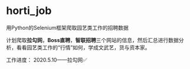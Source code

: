 # horti_job
用Python的Selenium框架爬取园艺类工作的招聘数据

计划爬取**拉勾网**，**Boss直聘**，**智联招聘**三个网站的信息，然后汇总进行数据分析，看看园艺类工作的“行情”如何，学成文武艺，货与资本家。

工作进度：
2020.5.10——拉勾网✅
